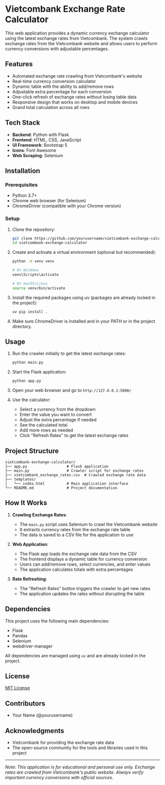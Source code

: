 # Vietcombank Exchange Rate Calculator

This web application provides a dynamic currency exchange calculator using the latest exchange rates from Vietcombank. The system crawls exchange rates from the Vietcombank website and allows users to perform currency conversions with adjustable percentages.

## Features

- Automated exchange rate crawling from Vietcombank's website
- Real-time currency conversion calculator
- Dynamic table with the ability to add/remove rows
- Adjustable extra percentage for each conversion
- One-click refresh of exchange rates without losing table data
- Responsive design that works on desktop and mobile devices
- Grand total calculation across all rows

## Tech Stack

- **Backend**: Python with Flask
- **Frontend**: HTML, CSS, JavaScript
- **UI Framework**: Bootstrap 5
- **Icons**: Font Awesome
- **Web Scraping**: Selenium

## Installation

### Prerequisites

- Python 3.7+
- Chrome web browser (for Selenium)
- ChromeDriver (compatible with your Chrome version)

### Setup

1. Clone the repository:
   ```bash
   git clone https://github.com/yourusername/vietcombank-exchange-calculator.git
   cd vietcombank-exchange-calculator
   ```

2. Create and activate a virtual environment (optional but recommended):
   ```bash
   python -m venv venv
   
   # On Windows
   venv\Scripts\activate
   
   # On macOS/Linux
   source venv/bin/activate
   ```

3. Install the required packages using uv (packages are already locked in the project):
   ```bash
   uv pip install .
   ```

4. Make sure ChromeDriver is installed and in your PATH or in the project directory.

## Usage

1. Run the crawler initially to get the latest exchange rates:
   ```bash
   python main.py
   ```

2. Start the Flask application:
   ```bash
   python app.py
   ```

3. Open your web browser and go to `http://127.0.0.1:5000/`

4. Use the calculator:
   - Select a currency from the dropdown
   - Enter the value you want to convert
   - Adjust the extra percentage if needed
   - See the calculated total
   - Add more rows as needed
   - Click "Refresh Rates" to get the latest exchange rates

## Project Structure

```
vietcombank-exchange-calculator/
├── app.py                  # Flask application
├── main.py                 # Crawler script for exchange rates
├── vietcombank_exchange_rates.csv  # Crawled exchange rate data
├── templates/
│   └── index.html          # Main application interface
└── README.md               # Project documentation
```

## How It Works

1. **Crawling Exchange Rates**:
   - The `main.py` script uses Selenium to crawl the Vietcombank website
   - It extracts currency rates from the exchange rate table
   - The data is saved to a CSV file for the application to use

2. **Web Application**:
   - The Flask app loads the exchange rate data from the CSV
   - The frontend displays a dynamic table for currency conversion
   - Users can add/remove rows, select currencies, and enter values
   - The application calculates totals with extra percentages

3. **Rate Refreshing**:
   - The "Refresh Rates" button triggers the crawler to get new rates
   - The application updates the rates without disrupting the table

## Dependencies

This project uses the following main dependencies:
- Flask
- Pandas
- Selenium
- webdriver-manager

All dependencies are managed using `uv` and are already locked in the project.

## License

[MIT License](LICENSE)

## Contributors

- Your Name (@yourusername)

## Acknowledgments

- Vietcombank for providing the exchange rate data
- The open-source community for the tools and libraries used in this project

---

*Note: This application is for educational and personal use only. Exchange rates are crawled from Vietcombank's public website. Always verify important currency conversions with official sources.*
